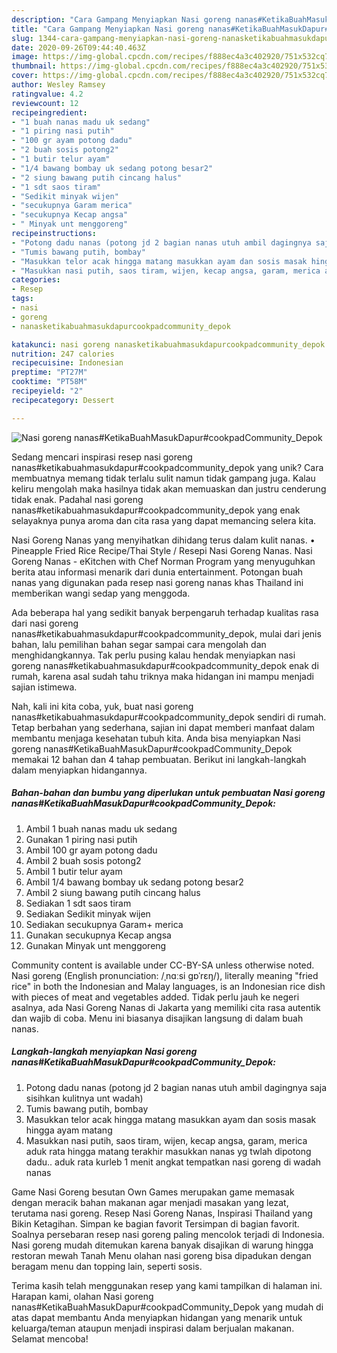 ```yaml
---
description: "Cara Gampang Menyiapkan Nasi goreng nanas#KetikaBuahMasukDapur#cookpadCommunity_Depok yang Lezat"
title: "Cara Gampang Menyiapkan Nasi goreng nanas#KetikaBuahMasukDapur#cookpadCommunity_Depok yang Lezat"
slug: 1344-cara-gampang-menyiapkan-nasi-goreng-nanasketikabuahmasukdapurcookpadcommunity-depok-yang-lezat
date: 2020-09-26T09:44:40.463Z
image: https://img-global.cpcdn.com/recipes/f888ec4a3c402920/751x532cq70/nasi-goreng-nanasketikabuahmasukdapurcookpadcommunity_depok-foto-resep-utama.jpg
thumbnail: https://img-global.cpcdn.com/recipes/f888ec4a3c402920/751x532cq70/nasi-goreng-nanasketikabuahmasukdapurcookpadcommunity_depok-foto-resep-utama.jpg
cover: https://img-global.cpcdn.com/recipes/f888ec4a3c402920/751x532cq70/nasi-goreng-nanasketikabuahmasukdapurcookpadcommunity_depok-foto-resep-utama.jpg
author: Wesley Ramsey
ratingvalue: 4.2
reviewcount: 12
recipeingredient:
- "1 buah nanas madu uk sedang"
- "1 piring nasi putih"
- "100 gr ayam potong dadu"
- "2 buah sosis potong2"
- "1 butir telur ayam"
- "1/4 bawang bombay uk sedang potong besar2"
- "2 siung bawang putih cincang halus"
- "1 sdt saos tiram"
- "Sedikit minyak wijen"
- "secukupnya Garam merica"
- "secukupnya Kecap angsa"
- " Minyak unt menggoreng"
recipeinstructions:
- "Potong dadu nanas (potong jd 2 bagian nanas utuh ambil dagingnya saja sisihkan kulitnya unt wadah)"
- "Tumis bawang putih, bombay"
- "Masukkan telor acak hingga matang masukkan ayam dan sosis masak hingga ayam matang"
- "Masukkan nasi putih, saos tiram, wijen, kecap angsa, garam, merica aduk rata hingga matang terakhir masukkan nanas yg twlah dipotong dadu.. aduk rata kurleb 1 menit angkat tempatkan nasi goreng di wadah nanas"
categories:
- Resep
tags:
- nasi
- goreng
- nanasketikabuahmasukdapurcookpadcommunity_depok

katakunci: nasi goreng nanasketikabuahmasukdapurcookpadcommunity_depok 
nutrition: 247 calories
recipecuisine: Indonesian
preptime: "PT27M"
cooktime: "PT58M"
recipeyield: "2"
recipecategory: Dessert

---
```



![Nasi goreng nanas#KetikaBuahMasukDapur#cookpadCommunity_Depok](https://img-global.cpcdn.com/recipes/f888ec4a3c402920/751x532cq70/nasi-goreng-nanasketikabuahmasukdapurcookpadcommunity_depok-foto-resep-utama.jpg)

Sedang mencari inspirasi resep nasi goreng nanas#ketikabuahmasukdapur#cookpadcommunity_depok yang unik? Cara membuatnya memang tidak terlalu sulit namun tidak gampang juga. Kalau keliru mengolah maka hasilnya tidak akan memuaskan dan justru cenderung tidak enak. Padahal nasi goreng nanas#ketikabuahmasukdapur#cookpadcommunity_depok yang enak selayaknya punya aroma dan cita rasa yang dapat memancing selera kita.

Nasi Goreng Nanas yang menyihatkan dihidang terus dalam kulit nanas. • Pineapple Fried Rice Recipe/Thai Style / Resepi Nasi Goreng Nanas. Nasi Goreng Nanas - eKitchen with Chef Norman Program yang menyuguhkan berita atau informasi menarik dari dunia entertainment. Potongan buah nanas yang digunakan pada resep nasi goreng nanas khas Thailand ini memberikan wangi sedap yang menggoda.

Ada beberapa hal yang sedikit banyak berpengaruh terhadap kualitas rasa dari nasi goreng nanas#ketikabuahmasukdapur#cookpadcommunity_depok, mulai dari jenis bahan, lalu pemilihan bahan segar sampai cara mengolah dan menghidangkannya. Tak perlu pusing kalau hendak menyiapkan nasi goreng nanas#ketikabuahmasukdapur#cookpadcommunity_depok enak di rumah, karena asal sudah tahu triknya maka hidangan ini mampu menjadi sajian istimewa.


Nah, kali ini kita coba, yuk, buat nasi goreng nanas#ketikabuahmasukdapur#cookpadcommunity_depok sendiri di rumah. Tetap berbahan yang sederhana, sajian ini dapat memberi manfaat dalam membantu menjaga kesehatan tubuh kita. Anda bisa menyiapkan Nasi goreng nanas#KetikaBuahMasukDapur#cookpadCommunity_Depok memakai 12 bahan dan 4 tahap pembuatan. Berikut ini langkah-langkah dalam menyiapkan hidangannya.

<!--inarticleads1-->

##### Bahan-bahan dan bumbu yang diperlukan untuk pembuatan Nasi goreng nanas#KetikaBuahMasukDapur#cookpadCommunity_Depok:

1. Ambil 1 buah nanas madu uk sedang
1. Gunakan 1 piring nasi putih
1. Ambil 100 gr ayam potong dadu
1. Ambil 2 buah sosis potong2
1. Ambil 1 butir telur ayam
1. Ambil 1/4 bawang bombay uk sedang potong besar2
1. Ambil 2 siung bawang putih cincang halus
1. Sediakan 1 sdt saos tiram
1. Sediakan Sedikit minyak wijen
1. Sediakan secukupnya Garam+ merica
1. Gunakan secukupnya Kecap angsa
1. Gunakan  Minyak unt menggoreng


Community content is available under CC-BY-SA unless otherwise noted. Nasi goreng (English pronunciation: /ˌnɑːsi ɡɒˈrɛŋ/), literally meaning &#34;fried rice&#34; in both the Indonesian and Malay languages, is an Indonesian rice dish with pieces of meat and vegetables added. Tidak perlu jauh ke negeri asalnya, ada Nasi Goreng Nanas di Jakarta yang memiliki cita rasa autentik dan wajib di coba. Menu ini biasanya disajikan langsung di dalam buah nanas. 

<!--inarticleads2-->

##### Langkah-langkah menyiapkan Nasi goreng nanas#KetikaBuahMasukDapur#cookpadCommunity_Depok:

1. Potong dadu nanas (potong jd 2 bagian nanas utuh ambil dagingnya saja sisihkan kulitnya unt wadah)
1. Tumis bawang putih, bombay
1. Masukkan telor acak hingga matang masukkan ayam dan sosis masak hingga ayam matang
1. Masukkan nasi putih, saos tiram, wijen, kecap angsa, garam, merica aduk rata hingga matang terakhir masukkan nanas yg twlah dipotong dadu.. aduk rata kurleb 1 menit angkat tempatkan nasi goreng di wadah nanas


Game Nasi Goreng besutan Own Games merupakan game memasak dengan meracik bahan makanan agar menjadi masakan yang lezat, terutama nasi goreng. Resep Nasi Goreng Nanas, Inspirasi Thailand yang Bikin Ketagihan. Simpan ke bagian favorit Tersimpan di bagian favorit. Soalnya persebaran resep nasi goreng paling mencolok terjadi di Indonesia. Nasi goreng mudah ditemukan karena banyak disajikan di warung hingga restoran mewah Tanah Menu olahan nasi goreng bisa dipadukan dengan beragam menu dan topping lain, seperti sosis. 

Terima kasih telah menggunakan resep yang kami tampilkan di halaman ini. Harapan kami, olahan Nasi goreng nanas#KetikaBuahMasukDapur#cookpadCommunity_Depok yang mudah di atas dapat membantu Anda menyiapkan hidangan yang menarik untuk keluarga/teman ataupun menjadi inspirasi dalam berjualan makanan. Selamat mencoba!

